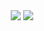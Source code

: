 <div align="center">
  <img src="https://github-readme-stats.vercel.app/api?username=hghgthifg&show_icons=true&icon_color=CE1D2D&text_color=718096&bg_color=130c0e&hide_title=true" />
  <img src="https://github-readme-stats.vercel.app/api/top-langs/?username=hghgthifg&exclude_repo=hghgthifg.github.io" />
</div>
